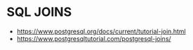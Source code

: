 # SQL JOINS

* https://www.postgresql.org/docs/current/tutorial-join.html
* https://www.postgresqltutorial.com/postgresql-joins/
